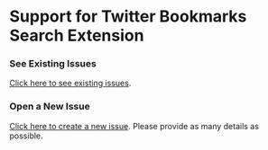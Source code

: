 # Support for Twitter Bookmarks Search Extension

### See Existing Issues

[Click here to see existing issues](https://github.com/acorn/twitter-bookmarks-search/issues).

### Open a New Issue

[Click here to create a new issue](https://github.com/acorn/twitter-bookmarks-search/issues/new). Please provide as many details as possible.
